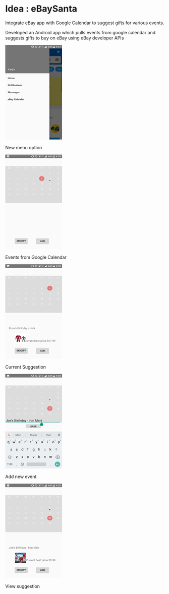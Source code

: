 # Idea : eBaySanta 
  Integrate eBay app with Google Calendar to suggest gifts for various events.
  
  Developed an Android app which pulls events from google calendar and suggests gifts to buy on eBay using eBay developer APIs
  
  <p align="left">
  <img src="https://github.com/kavyabvishwanath/ebay-hackweek/blob/master/screenshots/eBayCalendarOption.jpg" width="180" height="300" alt="New menu option"><p>New menu option</p>
  <img src="https://github.com/kavyabvishwanath/ebay-hackweek/blob/master/screenshots/CalendarView.jpg" width="180" height="300" alt="Events from Google Calendar"> <p>Events from Google Calendar</p>
  <img src="https://github.com/kavyabvishwanath/ebay-hackweek/blob/master/screenshots/FrommGoogleCalendar.jpg" width="180" height="300" alt="Current Suggestion"> <p> Current Suggestion</p>
    <img src="https://github.com/kavyabvishwanath/ebay-hackweek/blob/master/screenshots/AddEvent.jpg" width="180" height="300" alt="Add new event"> <p> Add new event </p>
  <img src="https://github.com/kavyabvishwanath/ebay-hackweek/blob/master/screenshots/ViewSuggestedGift.jpg" width="180" height="300" alt="View suggestion"> <p> View suggestion </p>
  
  </p>
